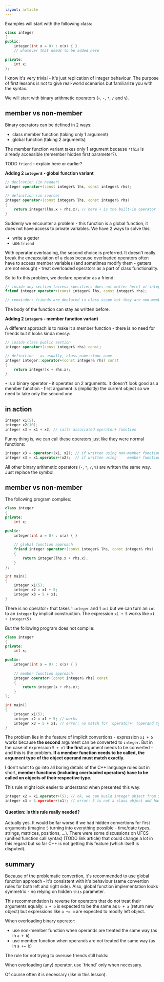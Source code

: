 ```yaml
---
layout: article
---
```


Examples will start with the following class:

```c++
class integer
{
public:
    integer(int x = 0) : x(x) { }
    // whatever that needs to be added here

private:
    int x;
};
```

I know it's very trivial - it's just replication of integer behaviour. The purpose of first lessons is not to give real-world scenarios but familiarize you with the syntax.

We will start with binary arithmetic operators (`+`, `-`, `*`, `/` and `%`).

## member vs non-member

Binary operators can be defined in 2 ways:

- class member function (taking only 1 argument)
- global function (taking 2 arguments)

The member function variant takes only 1 argument because `*this` is already accessible (remember hidden first parameter?).

TODO `friend` - explain here or earlier?

**Adding 2 `integer`s - global function variant**

```c++
// declration (in header)
integer operator+(const integer& lhs, const integer& rhs);

// definition (in source)
integer operator+(const integer& lhs, const integer& rhs)
{
    return integer(lhs.x + rhs.x); // here + is the built-in operator for ints
}
```

Suddenly we encounter a problem - this function is a global function, it does not have access to private variables. We have 2 ways to solve this:

- write a getter
- use `friend`

With operator overloading, the second choice is preferred. It doesn't really break the encapsulation of a class because overloaded operators often have to access member variables (and sometimes modify them - getters are not enough) - treat overloaded operators as a part of class functionality.

So to fix this problem, we declare operator as a friend:

```c++
// inside any section (access specifiers does not matter here) of integer class
friend integer operator+(const integer& lhs, const integer& rhs);

// remainder: friends are declared in class scope but they are non-members (here: global function)
```

The body of the function can stay as written before.

**Adding 2 `integer`s - member function variant**

A different approach is to make it a member function - there is no need for friends but it looks kinda messy:

```c++
// inside class public section
integer operator+(const integer& rhs) const;

// definition - as usually, class_name::func_name
integer integer::operator+(const integer& rhs) const
{
    return integer(x + rhs.x);
}
```

`+` is a binary operator - it operates on 2 arguments. It doesn't look good as a member function - first argument is (implicitly) the current object so we need to take only the second one.

## in action

```c++
integer x1(5);
integer x2(10);
integer x3 = x1 + x2; // calls associated operator+ function 
```

Funny thing is, we can call these operators just like they were normal functions:

```c++
integer x3 = operator+(x1, x2); // if written using non-member function approach
integer x3 = x1.operator+(x2);  // if written using     member function approach
```

All other binary arithmetic operators (`-`, `*`, `/`, `%`) are written the same way. Just replace the symbol.

## member vs non-member

The following program compiles:

```c++
class integer
{
private:
    int x;
    
public:
    integer(int x = 0) : x(x) { }
    
    // global function approach
    friend integer operator+(const integer& lhs, const integer& rhs)
    {
        return integer(lhs.x + rhs.x);
    }
};

int main()
{
    integer x1(5);
    integer x2 = x1 + 5;
    integer x3 = 5 + x1;
}
```

There is no operator+ that takes 1 `integer` and 1 `int` but we can turn an `int` to an `integer` by implicit construction. The expression `x1 + 5` works like `x1 + integer(5)`.

But the following program does not compile:

```c++
class integer
{
private:
    int x;
    
public:
    integer(int x = 0) : x(x) { }
    
    // member function approach
    integer operator+(const integer& rhs) const
    {
        return integer(x + rhs.x);
    }
};

int main()
{
    integer x1(5);
    integer x2 = x1 + 5; // works
    integer x3 = 5 + x1; // error: no match for 'operator+' (operand types are 'int' and 'integer')
}
```

The problem lies in the feature of implicit convertions - expression `x1 + 5` works because **the second** argument can be converted to `integer`. But in the case of expression `5 + x1` **the first** argument needs to be converted - and this is the problem. **If a member function needs to be called, the argument type of the object operand must match exactly.**

I don't want to go into all boring details of the C++ language rules but in short, **member functions (including overloaded operators) have to be called on objects of their respective type**.

This rule might look easier to understand when presented this way:

```c++
integer x2 = x1.operator+(5); // ok, we can build integer object from 5
integer x3 = 5.operator+(x1); // error: 5 is not a class object and has no member functions
```

#### Question: Is this rule really needed?

Actually yes. It would be far worse if we had hidden convertions for first arguments (imagine `5` turning into everything possible - time/date types, strings, matrices, positions, ...). There were some discussions on UFCS (unified function call syntax) (TODO link article) that could change a lot in this regard but so far C++ is not getting this feature (which itself is disputed).

## summary

Because of the problematic convertion, it's recommended to use global function approach - it's consistent with it's behaviour (same convertion rules for both left and right side). Also, global function implementation looks symmetric - no relying on hidden `this` parameter.

This recommendation is reverse for operators that do not treat their arguments equally: `a + b` is expected to be the same as `b + a` (return new object) but expressions like `a += b` are expected to modify left object.

<div class="note pro-tip" markdown="block">
When overloading binary operator:

- use non-member function when operands are treated the same way (as in `a + b`)
- use member function when operands are not treated the same way (as in `a += b`)
</div>

The rule for not trying to overuse friends still holds:

<div class="note pro-tip">
When overloading (any) operator, use `friend` only when necessary.
</div>

Of course often it is necessary (like in this lesson).
